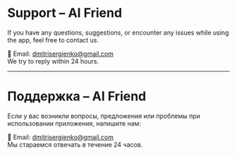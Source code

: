 # Support – AI Friend

If you have any questions, suggestions, or encounter any issues while using the app, feel free to contact us.

📧 Email: dmitrisergienko@gmail.com  
We try to reply within 24 hours.

---

# Поддержка – AI Friend

Если у вас возникли вопросы, предложения или проблемы при использовании приложения, напишите нам:

📧 Email: dmitrisergienko@gmail.com  
Мы стараемся отвечать в течение 24 часов.
